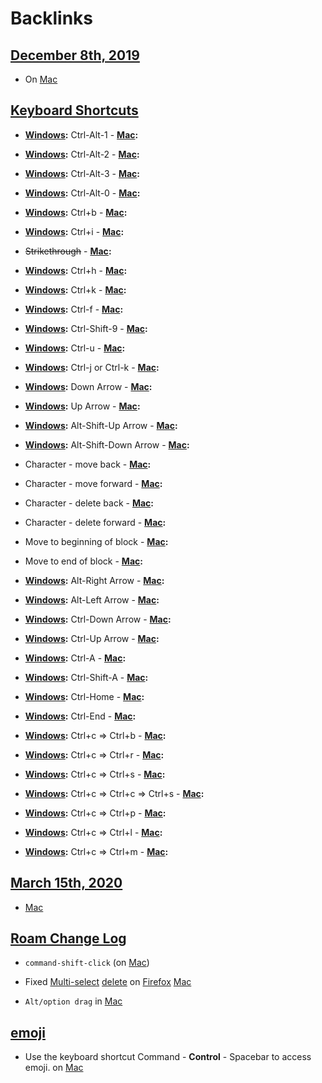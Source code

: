 
# Backlinks
## [December 8th, 2019](<December 8th, 2019.md>)
- On [Mac](<Mac.md>)

## [Keyboard Shortcuts](<Keyboard Shortcuts.md>)
- **[Windows](<Windows.md>):** Ctrl-Alt-1
            - **[Mac](<Mac.md>):**

- **[Windows](<Windows.md>):** Ctrl-Alt-2
            - **[Mac](<Mac.md>):**

- **[Windows](<Windows.md>):** Ctrl-Alt-3
            - **[Mac](<Mac.md>):**

- **[Windows](<Windows.md>):** Ctrl-Alt-0
            - **[Mac](<Mac.md>):**

- **[Windows](<Windows.md>):** Ctrl+b
            - **[Mac](<Mac.md>):**

- **[Windows](<Windows.md>):** Ctrl+i 
            - **[Mac](<Mac.md>):**

- ~~Strikethrough~~
            - **[Mac](<Mac.md>):**

- **[Windows](<Windows.md>):** Ctrl+h 
            - **[Mac](<Mac.md>):**

- **[Windows](<Windows.md>):** Ctrl+k 
            - **[Mac](<Mac.md>):**

- **[Windows](<Windows.md>):** Ctrl-f
                - **[Mac](<Mac.md>):**

- **[Windows](<Windows.md>):** Ctrl-Shift-9 
                - **[Mac](<Mac.md>):**

- **[Windows](<Windows.md>):** Ctrl-u 
                - **[Mac](<Mac.md>):**

- **[Windows](<Windows.md>):** Ctrl-j or Ctrl-k 
                - **[Mac](<Mac.md>):**

- **[Windows](<Windows.md>):** Down Arrow
            - **[Mac](<Mac.md>):**

- **[Windows](<Windows.md>):** Up Arrow
            - **[Mac](<Mac.md>):**

- **[Windows](<Windows.md>):** Alt-Shift-Up Arrow
            - **[Mac](<Mac.md>):**

- **[Windows](<Windows.md>):** Alt-Shift-Down Arrow
            - **[Mac](<Mac.md>):**

- Character - move back
            - **[Mac](<Mac.md>):**

- Character - move forward
            - **[Mac](<Mac.md>):**

- Character - delete back
            - **[Mac](<Mac.md>):**

- Character - delete forward
            - **[Mac](<Mac.md>):**

- Move to beginning of block
            - **[Mac](<Mac.md>):**

- Move to end of block
            - **[Mac](<Mac.md>):**

- **[Windows](<Windows.md>):** Alt-Right Arrow
            - **[Mac](<Mac.md>):**

- **[Windows](<Windows.md>):** Alt-Left Arrow
            - **[Mac](<Mac.md>):**

- **[Windows](<Windows.md>):** Ctrl-Down Arrow
            - **[Mac](<Mac.md>):**

- **[Windows](<Windows.md>):** Ctrl-Up Arrow
            - **[Mac](<Mac.md>):**

- **[Windows](<Windows.md>):** Ctrl-A
            - **[Mac](<Mac.md>):**

- **[Windows](<Windows.md>):** Ctrl-Shift-A
            - **[Mac](<Mac.md>):**

- **[Windows](<Windows.md>):** Ctrl-Home
            - **[Mac](<Mac.md>):**

- **[Windows](<Windows.md>):** Ctrl-End
            - **[Mac](<Mac.md>):**

- **[Windows](<Windows.md>):** Ctrl+c ⇒ Ctrl+b
            - **[Mac](<Mac.md>):**

- **[Windows](<Windows.md>):** Ctrl+c ⇒ Ctrl+r
            - **[Mac](<Mac.md>):**

- **[Windows](<Windows.md>):** Ctrl+c ⇒ Ctrl+s
            - **[Mac](<Mac.md>):**

- **[Windows](<Windows.md>):** Ctrl+c ⇒ Ctrl+c ⇒ Ctrl+s
            - **[Mac](<Mac.md>):**

- **[Windows](<Windows.md>):** Ctrl+c ⇒ Ctrl+p
            - **[Mac](<Mac.md>):**

- **[Windows](<Windows.md>):** Ctrl+c ⇒ Ctrl+l 
            - **[Mac](<Mac.md>):**

- **[Windows](<Windows.md>):** Ctrl+c ⇒ Ctrl+m
            - **[Mac](<Mac.md>):**

## [March 15th, 2020](<March 15th, 2020.md>)
- [Mac](<Mac.md>)

## [Roam Change Log](<Roam Change Log.md>)
- `command-shift-click` (on [Mac](<Mac.md>))

- Fixed [Multi-select](<Multi-select.md>) [delete](<delete.md>) on [Firefox](<Firefox.md>) [Mac](<Mac.md>)

- `Alt/option drag` in [Mac](<Mac.md>)

## [emoji](<emoji.md>)
- Use the keyboard shortcut Command - **Control** - Spacebar to access emoji. on [Mac](<Mac.md>)

